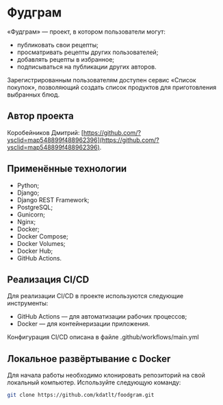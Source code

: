 

# Фудграм

«Фудграм» — проект, в котором пользователи могут:

- публиковать свои рецепты;
- просматривать рецепты других пользователей;
- добавлять рецепты в избранное;
- подписываться на публикации других авторов.

Зарегистрированным пользователям доступен сервис «Список покупок»,
позволяющий создать список продуктов для приготовления выбранных блюд.

## Автор проекта

Коробейников Дмитрий: [https://github.com/?ysclid=map548899f488962396](https://github.com/?ysclid=map548899f488962396).

## Применённые технологии

- Python;
- Django;
- Django REST Framework;
- PostgreSQL;
- Gunicorn;
- Nginx;
- Docker;
- Docker Compose;
- Docker Volumes;
- Docker Hub;
- GitHub Actions.

## Реализация CI/CD

Для реализации CI/CD в проекте используются следующие инструменты:

- GitHub Actions — для автоматизации рабочих процессов;
- Docker — для контейнеризации приложения.

Конфигурация CI/CD описана в файле .github/workflows/main.yml

## Локальное развёртывание с Docker

Для начала работы необходимо клонировать репозиторий на свой локальный компьютер.
Используйте следующую команду:

```bash
git clone https://github.com/kdatlt/foodgram.git
